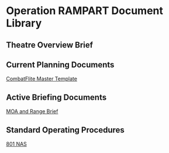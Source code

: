 # Operation RAMPART Document Library

## Theatre Overview Brief



## Current Planning Documents

[CombatFlite Master Template](Mission_Planning/Master_RAMPART_Overview.cf)

## Active Briefing Documents

[MOA and Range Brief](Briefs/Range_Brief.md)

## Standard Operating Procedures

[801 NAS](SOPs/801.md)
